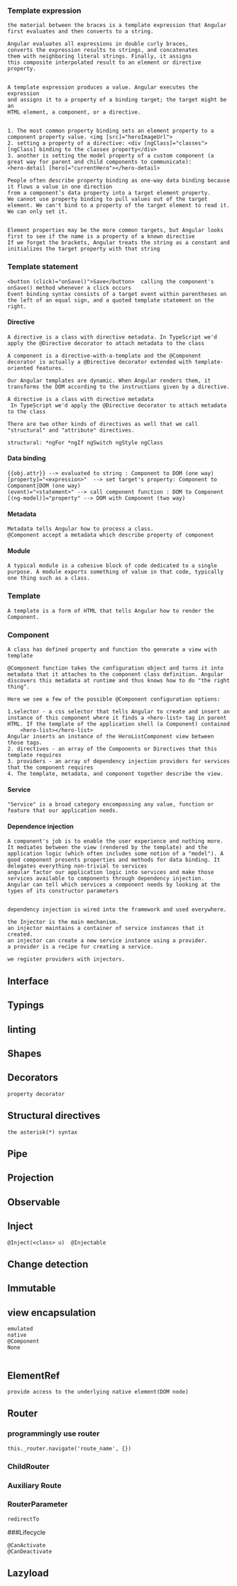 ### Template expression
  
```
the material between the braces is a template expression that Angular first evaluates and then converts to a string.

Angular evaluates all expressions in double curly braces,  
converts the expression results to strings, and concatenates  
them with neighboring literal strings. Finally, it assigns   
this composite interpolated result to an element or directive property.


A template expression produces a value. Angular executes the expression   
and assigns it to a property of a binding target; the target might be an  
HTML element, a component, or a directive.


1. The most common property binding sets an element property to a component property value. <img [src]="heroImageUrl">
2. setting a property of a directive: <div [ngClass]="classes">[ngClass] binding to the classes property</div>
3. another is setting the model property of a custom component (a great way for parent and child components to communicate):
<hero-detail [hero]="currentHero"></hero-detail>

People often describe property binding as one-way data binding because it flows a value in one direction
from a component’s data property into a target element property.
We cannot use property binding to pull values out of the target element. We can't bind to a property of the target element to read it. We can only set it.


Element properties may be the more common targets, but Angular looks first to see if the name is a property of a known directive
If we forget the brackets, Angular treats the string as a constant and initializes the target property with that string
```
  
### Template statement
```
<button (click)="onSave()">Save</button>  calling the component's onSave() method whenever a click occurs 
Event binding syntax consists of a target event within parentheses on the left of an equal sign, and a quoted template statement on the right.
```

####  Directive
```
A directive is a class with directive metadata. In TypeScript we'd apply the @Directive decorator to attach metadata to the class

A component is a directive-with-a-template and the @Component decorator is actually a @Directive decorator extended with template-oriented features.

Our Angular templates are dynamic. When Angular renders them, it transforms the DOM according to the instructions given by a directive.

A directive is a class with directive metadata
 In TypeScript we'd apply the @Directive decorator to attach metadata to the class

There are two other kinds of directives as well that we call "structural" and "attribute" directives.

structural: *ngFor *ngIf ngSwitch ngStyle ngClass
```
  
#### Data binding 
  
```
{{obj.attr}} --> evaluated to string : Component to DOM (one way)
[property]="<expression>"  --> set target's property: Component to Component|DOM (one way)
(event)="<statement>" --> call component function : DOM to Component 
[(ng-model)]="property" --> DOM with Component (two way)
```
  
#### Metadata
  
```
Metadata tells Angular how to process a class.
@Component accept a metadata which describe property of component
```
  
#### Module 

```
A typical module is a cohesive block of code dedicated to a single purpose. A module exports something of value in that code, typically one thing such as a class. 
```
  
### Template
	A template is a form of HTML that tells Angular how to render the Component.


### Component
	A class has defined property and function tho generate a view with template  
   
```
@Component function takes the configuration object and turns it into metadata that it attaches to the component class definition. Angular discovers this metadata at runtime and thus knows how to do "the right thing".

Here we see a few of the possible @Component configuration options:

1.selector - a css selector that tells Angular to create and insert an instance of this component where it finds a <hero-list> tag in parent HTML. If the template of the application shell (a Component) contained
    <hero-list></hero-list>
Angular inserts an instance of the HeroListComponent view between those tags.
2. directives - an array of the Components or Directives that this template requires
3. providers - an array of dependency injection providers for services that the component requires
4. The template, metadata, and component together describe the view.
```
  
#### Service 

	"Service" is a broad category encompassing any value, function or feature that our application needs.


#### Dependence injection
```
A component's job is to enable the user experience and nothing more. It mediates between the view (rendered by the template) and the application logic (which often includes some notion of a "model"). A good component presents properties and methods for data binding. It delegates everything non-trivial to services
angular factor our application logic into services and make those services available to components through dependency injection.
Angular can tell which services a component needs by looking at the types of its constructor parameters


dependency injection is wired into the framework and used everywhere.

the Injector is the main mechanism.
an injector maintains a container of service instances that it created.
an injector can create a new service instance using a provider.
a provider is a recipe for creating a service.

we register providers with injectors.

```
  
## Interface
## Typings
## linting
## Shapes
## Decorators
	property decorator
## Structural directives
	the asterisk(*) syntax
## Pipe
## Projection
## Observable
## Inject
```
@Inject(<class> u)  @Injectable
```
  
## Change detection
## Immutable

## view encapsulation
```
emulated  
native  
@Component   
None  
        
```
## ElementRef
	provide access to the underlying native element(DOM node)
    
## Router
### programmingly use router
```
this._router.navigate('route_name', {})
```
### ChildRouter
### Auxiliary Route
### RouterParameter
	redirectTo 
###Lifecycle
```
@CanActivate
@CanDeactivate
```
## Lazyload
